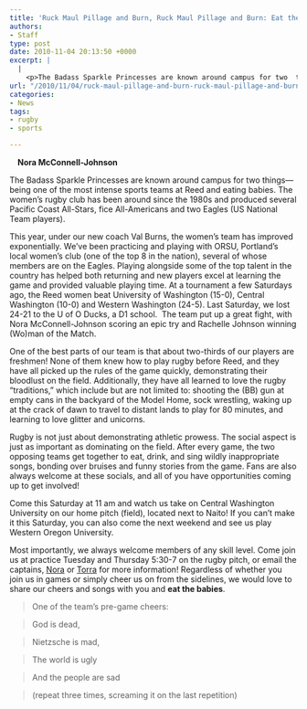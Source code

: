 ```yaml
---
title: 'Ruck Maul Pillage and Burn, Ruck Maul Pillage and Burn: Eat the Babies!'
authors:
- Staff
type: post
date: 2010-11-04 20:13:50 +0000
excerpt: |
  |
    <p>The Badass Sparkle Princesses are known around campus for two  things—being one of the most intense sports teams at Reed and eating  babies. The women’s rugby club has been around since the 1980s</p>
url: "/2010/11/04/ruck-maul-pillage-and-burn-ruck-maul-pillage-and-burn-eat-the-babies/"
categories:
- News
tags:
- rugby
- sports

---
```

**[<img class="size-full wp-image-443 alignright" style="margin: 7px;" title="rugby" src="https://i1.wp.com/www.reedquest.org/wp-content/uploads/2010/11/rugby.jpg?resize=252%2C152" alt="" data-recalc-dims="1" />][1]Nora McConnell-Johnson**

The Badass Sparkle Princesses are known around campus for two things—being one of the most intense sports teams at Reed and eating babies. The women’s rugby club has been around since the 1980s and produced several Pacific Coast All-Stars, fice All-Americans and two Eagles (US National Team players).

This year, under our new coach Val Burns, the women’s team has improved exponentially. We’ve been practicing and playing with ORSU, Portland’s local women’s club (one of the top 8 in the nation), several of whose members are on the Eagles. Playing alongside some of the top talent in the country has helped both returning and new players excel at learning the game and provided valuable playing time. At a tournament a few Saturdays ago, the Reed women beat University of Washington (15-0), Central Washington (10-0) and Western Washington (24-5). Last Saturday, we lost 24-21 to the U of O Ducks, a D1 school.  The team put up a great fight, with Nora McConnell-Johnson scoring an epic try and Rachelle Johnson winning (Wo)man of the Match.

One of the best parts of our team is that about two-thirds of our players are freshmen! None of them knew how to play rugby before Reed, and they have all picked up the rules of the game quickly, demonstrating their bloodlust on the field. Additionally, they have all learned to love the rugby “traditions,” which include but are not limited to: shooting the (BB) gun at empty cans in the backyard of the Model Home, sock wrestling, waking up at the crack of dawn to travel to distant lands to play for 80 minutes, and learning to love glitter and unicorns.

Rugby is not just about demonstrating athletic prowess. The social aspect is just as important as dominating on the field. After every game, the two opposing teams get together to eat, drink, and sing wildly inappropriate songs, bonding over bruises and funny stories from the game. Fans are also always welcome at these socials, and all of you have opportunities coming up to get involved!

Come this Saturday at 11 am and watch us take on Central Washington University on our home pitch (field), located next to Naito! If you can’t make it this Saturday, you can also come the next weekend and see us play Western Oregon University.

Most importantly, we always welcome members of any skill level. Come join us at practice Tuesday and Thursday 5:30-7 on the rugby pitch, or email the captains, [Nora][2] or [Torra][3] for more information! Regardless of whether you join us in games or simply cheer us on from the sidelines, we would love to share our cheers and songs with you and **eat the babies**.

> One of the team’s pre-game cheers:
  
> God is dead,
  
> Nietzsche is mad,
  
> The world is ugly
  
> And the people are sad
  
> (repeat three times, screaming it on the last repetition)

 [1]: https://i1.wp.com/www.reedquest.org/wp-content/uploads/2010/11/rugby.jpg
 [2]: mailto:nmcconne@reed
 [3]: mailto:tspillan@reed